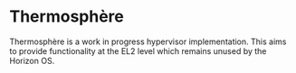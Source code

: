 # Thermosphère
Thermosphère is a work in progress hypervisor implementation.
This aims to provide functionality at the EL2 level which remains unused by the Horizon OS.
